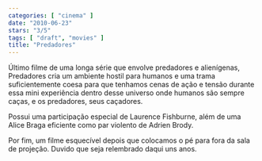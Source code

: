 ```yaml
---
categories: [ "cinema" ]
date: "2010-06-23"
stars: "3/5"
tags: [ "draft", "movies" ]
title: "Predadores"
---
```

Último filme de uma longa série que envolve predadores e
alienígenas, Predadores cria um ambiente hostil para humanos e uma
trama suficientemente coesa para que tenhamos cenas de ação e tensão
durante essa mini experiência dentro desse universo onde humanos são
sempre caças, e os predadores, seus caçadores.

Possui uma participação especial de Laurence Fishburne, além de uma
Alice Braga eficiente como par violento de Adrien Brody.

Por fim, um filme esquecível depois que colocamos o pé para fora da
sala de projeção. Duvido que seja relembrado daqui uns anos.
